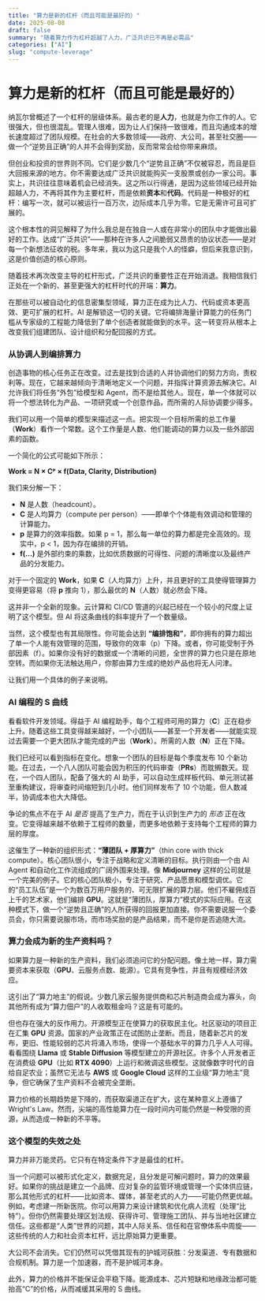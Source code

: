 ```yaml
---
title: "算力是新的杠杆（而且可能是最好的）"
date: 2025-08-08
draft: false
summary: "随着算力作为杠杆超越了人力，广泛共识已不再是必需品"
categories: ["AI"]
slug: "compute-leverage"
---
```


# **算力是新的杠杆（而且可能是最好的）**

纳瓦尔曾概述了一个杠杆的层级体系。最古老的是**人力**，也就是为你工作的人。它很强大，但也很混乱。管理人很难，因为让人们保持一致很难，而且沟通成本的增长速度超过了团队规模。在社会的大多数领域——政府、大公司，甚至社交圈——做一个“逆势且正确”的人并不会得到奖励，反而常常会给你带来麻烦。

但创业和投资的世界则不同。它们是少数几个“逆势且正确”不仅被容忍，而且是巨大回报来源的地方。你不需要达成广泛共识就能购买一支股票或创办一家公司。事实上，共识往往意味着机会已经消失。这之所以行得通，是因为这些领域已经开始超越人力，不再将其作为主要杠杆，而是依赖**资本**和**代码**。代码是一种极好的杠杆：编写一次，就可以被运行一百万次，边际成本几乎为零。它是无需许可且可扩展的。

这个根本性的洞见解释了为什么我总是在独自一人或在非常小的团队中才能做出最好的工作。达成“广泛共识”——那种在许多人之间脆弱又昂贵的协议状态——是对每一个新想法征收的税。多年来，我以为这只是我个人的怪癖，但后来我意识到，这是价值创造的核心原则。

随着技术再次改变主导的杠杆形式，广泛共识的重要性正在开始消退。我相信我们正处在一个新的、甚至更强大的杠杆时代的开端：**算力**。

在那些可以被自动化的信息密集型领域，算力正在成为比人力、代码或资本更高效、更可扩展的杠杆。AI 是解锁这一切的关键。它将编排海量计算能力的任务门槛从专家级的工程能力降低到了单个创造者就能做到的水平。这一转变将从根本上改变我们组建团队、设计组织和分配回报的方式。

### **从协调人到编排算力**

创造事物的核心任务正在改变。过去是找到合适的人并协调他们的努力方向，责权利等。现在，它越来越倾向于清晰地定义一个问题，并指挥计算资源去解决它。AI 允许我们将任务“外包”给模型和 Agent，而不是给其他人。现在，单一个体就可以将一个想法转化为产品、一项研究或一个创意作品，而所需的人际协调要少得多。

我们可以用一个简单的模型来描述这一点。把实现一个目标所需的总工作量（**Work**）看作一个常数。这个工作量是人数、他们能调动的算力以及一些外部因素的函数。

一个简化的公式可能如下所示：

**Work \= N × Cᵖ × f(Data, Clarity, Distribution)**

我们来分解一下：

* **N** 是人数（headcount）。  
* **C** 是人均算力（compute per person）——即单个个体能有效调动和管理的计算能力。  
* **p** 是算力的效率指数。如果 p \= 1，那么每一单位的算力都是完全高效的。现实中，p \< 1，因为存在编排的开销。  
* **f(...)** 是外部约束的乘数，比如优质数据的可得性、问题的清晰度以及最终产品的分发能力。

对于一个固定的 **Work**，如果 **C**（人均算力）上升，并且更好的工具使得管理算力变得更容易（将 **p** 推向 1），那么最优的 **N**（人数）就必然会下降。

这并非一个全新的现象。云计算和 CI/CD 管道的兴起已经在一个较小的尺度上证明了这个模型。但 AI 将这条曲线的斜率提升了一个数量级。

当然，这个模型也有其局限性。你可能会达到 **“编排饱和”**，即你拥有的算力超出了单一个人能有效管理的范围，导致你的效率（p）下降。或者，你可能受制于外部因素（f）。如果你没有好的数据或一个清晰的问题，全世界的算力也只是在原地空转。而如果你无法触达用户，你那由算力生成的绝妙产品也将无人问津。

让我们用一个具体的例子来说明。

### **AI 编程的 S 曲线**

看看软件开发领域。得益于 AI 编程助手，每个工程师可用的算力（**C**）正在稳步上升。随着这些工具变得越来越好，一个小团队——甚至一个开发者——就能实现过去需要一个更大团队才能完成的产出（**Work**）。所需的人数（**N**）正在下降。

我们已经可以看到指标在变化。想象一个团队的目标是每个季度发布 10 个新功能。在过去，一个八人团队可能会因为积压的代码审查（**PRs**）而耽搁数天。现在，一个四人团队，配备了强大的 AI 助手，可以自动生成样板代码、单元测试甚至重构建议，将审查时间缩短到几小时。他们同样发布了 10 个功能，但人数减半，协调成本也大大降低。

争论的焦点不在于 AI *是否* 提高了生产力，而在于认识到生产力的 *形态* 正在改变。它变得越来越不依赖于工程师的数量，而更多地依赖于支持每个工程师的算力层的厚度。

这催生了一种新的组织形式：**“薄团队 \+ 厚算力”**（thin core with thick compute）。核心团队很小，专注于战略和定义清晰的目标。执行则由一个由 AI Agent 和自动化工作流组成的广阔外围来处理。像 **Midjourney** 这样的公司就是一个完美的例子。它的核心团队极小，专注于研究、产品愿景和模型调优。它的“员工队伍”是一个为数百万用户服务的、可无限扩展的算力层。他们不雇佣成百上千的艺术家，他们编排 **GPU**。这就是“薄团队，厚算力”模式的实际应用。在这种模式下，做一个“逆势且正确”的人所获得的回报更加直接。你不需要说服一个委员会，你只需要说服市场，而市场奖励的是产品结果，而不是你是否追随大流。

### **算力会成为新的生产资料吗？**

如果算力是一种新的生产资料，我们必须追问它的分配问题。像土地一样，算力需要资本来获取（**GPU**、云服务点数、能源）。它具有竞争性，并且有规模经济效应。

这引出了“算力地主”的假说。少数几家云服务提供商和芯片制造商会成为寡头，向其他所有成为“算力佃户”的人收取租金吗？这是有可能的。

但也存在强大的反作用力。开源模型正在使算力的获取民主化。社区驱动的项目正在汇集 **GPU** 资源。国家的产业政策正在试图防止垄断。而且，随着新芯片的发布，更旧、性能较弱的芯片将涌入市场，使得一个基础水平的算力几乎人人可得。看看围绕 **Llama** 或 **Stable Diffusion** 等模型建立的开源社区。许多个人开发者正在消费级 **GPU**（比如 **RTX 4090**）上运行和微调这些模型。这就像数字时代的自给自足农业；虽然它无法与 **AWS** 或 **Google Cloud** 这样的工业级“算力地主”竞争，但它确保了生产资料不会被完全垄断。

算力价格的长期趋势是下降的，而获取渠道正在扩大，这在某种意义上遵循了Wright's Law。然而，尖端的高性能算力在一段时间内可能仍然是一种受限的资源，从而造成一种新的不平等。

### **这个模型的失效之处**

算力并非万能灵药。它只有在特定条件下才是最佳的杠杆。

当一个问题可以被形式化定义，数据充足，且分发是可解问题时，算力的效果最好。如果你的挑战是建立一个品牌、应对复杂的监管环境或管理一个实体供应链，那么其他形式的杠杆——比如资本、媒体，甚至老式的人力——可能仍然更优越。例如，考虑建一所新医院。你可以用算力来设计建筑和优化病人流程（处理“比特”）。但你仍然需要处理区划法规、获得许可、管理施工团队、并与当地社区建立信任。这些都是“人类”世界的问题，其中人际关系、信任和在官僚体系中周旋——这些传统的人力和社会资本杠杆，远比原始算力更重要。

大公司不会消失。它们仍然可以凭借其现有的护城河获胜：分发渠道、专有数据和合规机制。算力是一个加速器，而不是护城河本身。

此外，算力的价格并不能保证会平稳下降。能源成本、芯片短缺和地缘政治都可能抬高“C”的价格，从而减缓其采用的 S 曲线。